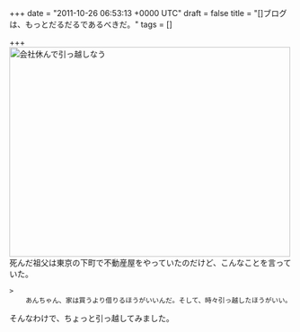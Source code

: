 
+++
date = "2011-10-26 06:53:13 +0000 UTC"
draft = false
title = "[]ブログは、もっとだるだるであるべきだ。"
tags = []

+++
<a href="http://www.flickr.com/photos/daruyanagi/6251592547/" title="会社休んで引っ越しなう by daruyanagi, on Flickr"><img src="http://farm7.static.flickr.com/6176/6251592547_0a40c57e15.jpg" width="500" height="374" alt="会社休んで引っ越しなう"/></a>死んだ祖父は東京の下町で不動産屋をやっていたのだけど、こんなことを言っていた。

    >
        あんちゃん、家は買うより借りるほうがいいんだ。そして、時々引っ越したほうがいい。

    
そんなわけで、ちょっと引っ越してみました。


